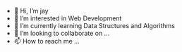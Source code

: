 - 👋 Hi, I’m jay
- 👀 I’m interested in Web Development
- 🌱 I’m currently learning Data Structures and Algorithms
- 💞️ I’m looking to collaborate on ...
- 📫 How to reach me ...

<!---
jay3192/jay3192 is a ✨ special ✨ repository because its `README.md` (this file) appears on your GitHub profile.
You can click the Preview link to take a look at your changes.
--->
